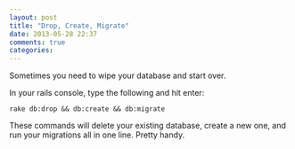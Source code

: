 ```yaml
---
layout: post
title: "Drop, Create, Migrate"
date: 2013-05-28 22:37
comments: true
categories: 
---
```


Sometimes you need to wipe your database and start over.

In your rails console, type the following and hit enter: 

<code>rake db:drop && db:create && db:migrate </code>

These commands will delete your existing database, create a new one, and run your migrations all in one line. Pretty handy.